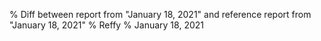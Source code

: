 % Diff between report from "January 18, 2021" and reference report from "January 18, 2021"
% Reffy
% January 18, 2021

